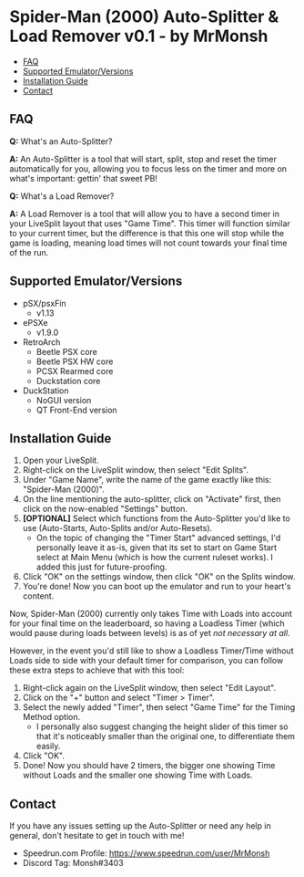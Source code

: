 # Spider-Man (2000) Auto-Splitter & Load Remover v0.1 - by MrMonsh

<!-- TOC depth:6 withLinks:1 updateOnSave:1 orderedList:0 -->

- [FAQ](#FAQ)
- [Supported Emulator/Versions](#supported-emulator/versions)
- [Installation Guide](#installation-guide)
- [Contact](#contact)

<!-- /TOC -->

## FAQ

**Q:** What's an Auto-Splitter?

**A:** An Auto-Splitter is a tool that will start, split, stop and reset the timer automatically for you, allowing you to focus less on the timer and more on what's important: gettin' that sweet PB!




**Q:** What's a Load Remover?

**A:** A Load Remover is a tool that will allow you to have a second timer in your LiveSplit layout that uses "Game Time". 
This timer will function similar to your current timer, but the difference is that this one will stop while the game is loading, meaning load times will not count towards your final time of the run.

## Supported Emulator/Versions

+ pSX/psxFin 
	+ v1.13
+ ePSXe 
	+ v1.9.0
+ RetroArch 
	+ Beetle PSX core
	+ Beetle PSX HW core
	+ PCSX Rearmed core
	+ Duckstation core
+ DuckStation
	+ NoGUI version
	+ QT Front-End version

## Installation Guide

1. Open your LiveSplit.
2. Right-click on the LiveSplit window, then select "Edit Splits".
3. Under "Game Name", write the name of the game exactly like this: "Spider-Man (2000)".
4. On the line mentioning the auto-splitter, click on "Activate" first, then click on the now-enabled "Settings" button.
5. **[OPTIONAL]** Select which functions from the Auto-Splitter you'd like to use (Auto-Starts, Auto-Splits and/or Auto-Resets). 
	+ On the topic of changing the "Timer Start" advanced settings, I'd personally leave it as-is, given that its set to start on Game Start select at Main Menu (which is how the current ruleset works). I added this just for future-proofing.
7. Click "OK" on the settings window, then click "OK" on the Splits window.
8. You're done! Now you can boot up the emulator and run to your heart's content.

Now, Spider-Man (2000) currently only takes Time with Loads into account for your final time on the leaderboard, so having a Loadless Timer (which would pause during loads between levels) is as of yet *not necessary at all*.

However, in the event you'd still like to show a Loadless Timer/Time without Loads side to side with your default timer for comparison, you can follow these extra steps to achieve that with this tool:
1. Right-click again on the LiveSplit window, then select "Edit Layout".
2. Click on the "+" button and select "Timer > Timer".
3. Select the newly added "Timer", then select "Game Time" for the Timing Method option.
	+ I personally also suggest changing the height slider of this timer so that it's noticeably smaller than the original one, to differentiate them easily.
4. Click "OK".
5. Done! Now you should have 2 timers, the bigger one showing Time without Loads and the smaller one showing Time with Loads.

## Contact

If you have any issues setting up the Auto-Splitter or need any help in general, don't hesitate to get in touch with me!
+ Speedrun.com Profile: https://www.speedrun.com/user/MrMonsh
+ Discord Tag: Monsh#3403
